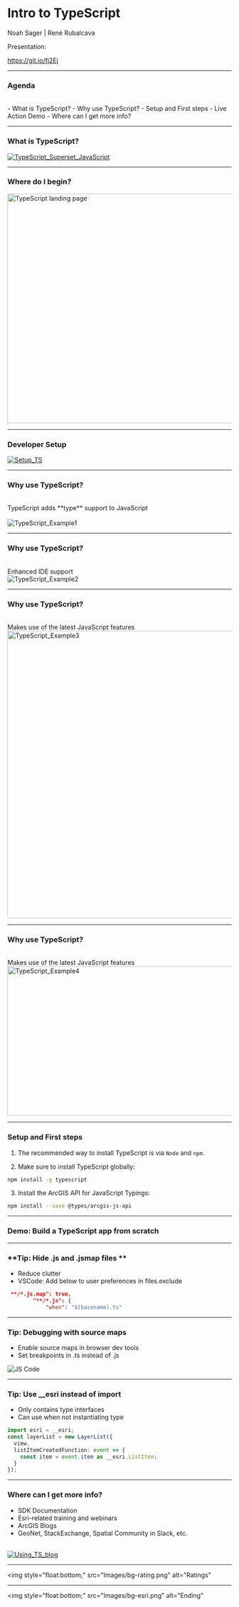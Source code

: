 <!-- .slide: data-background="./Images/bg-1.jpeg" -->
<!-- .slide: class="title" -->
# Intro to TypeScript
Noah Sager | René Rubalcava

Presentation:

<a href="https://git.io/fj2Ej" target="_blank">https://git.io/fj2Ej</a>

----

### **Agenda**
</br>
 - What is TypeScript?
 - Why use TypeScript?
 - Setup and First steps
 - Live Action Demo
 - Where can I get more info?

----

### **What is TypeScript?**
<a href="https://www.typescriptlang.org/" target="_blank">
<img style="float:bottom;" src="Images/TypeScript_Superset_JavaScript.png" alt="TypeScript_Superset_JavaScript">
</a>

----

### **Where do I begin?**
<a href="https://www.typescriptlang.org/" target="_blank">
<img src="Images/TS.png" alt="TypeScript landing page" width="1037" height="516">
</a>

----

### **Developer Setup**
<a href="https://developers.arcgis.com/javascript/latest/guide/typescript-setup/index.html" target="_blank">
<img style="float:bottom;" src="Images/Setup_TS.png" alt="Setup_TS">
</a>

----

### **Why use TypeScript?**
</br>
TypeScript adds **type** support to JavaScript
</br>
</br>
<img src="Images/TS_1a.png" alt="TypeScript_Example1">

----

### **Why use TypeScript?**
</br>
Enhanced IDE support
</br>
<img src="Images/TS_2.png" alt="TypeScript_Example2">

----

### **Why use TypeScript?**
</br>
Makes use of the latest JavaScript features
</br>
<img src="Images/promise_async_await.png" alt="TypeScript_Example3" width="1700" height="646">

----

### **Why use TypeScript?**
</br>
Makes use of the latest JavaScript features
</br>
<img src="Images/dynamicImport.png" alt="TypeScript_Example4" width="1150" height="336">

----

### **Setup and First steps**

1. The recommended way to install TypeScript is via `Node` and `npm`.

2. Make sure to install TypeScript globally: <br>
```bash
npm install -g typescript
```
3. Install the ArcGIS API for JavaScript Typings: <br>
```bash
npm install --save @types/arcgis-js-api
```

----
<!-- .slide: data-background="./Images/bg-3.jpeg" -->

### **Demo: Build a TypeScript app from scratch**

----
### **Tip: Hide .js and .jsmap files **

- Reduce clutter
- VSCode: Add below to user preferences in files.exclude

```json
 **/*.js.map": true,
        "**/*.js": {
            "when": "$(basename).ts"

```

----
### **Tip: Debugging with source maps**
  - Enable source maps in browser dev tools
  - Set breakpoints in .ts instead of .js

  ![JS Code](Images/transpiled.png)

----
### **Tip: Use __esri instead of import**
- Only contains type interfaces
- Can use when not instantiating type

```ts
import esri = __esri;
const layerList = new LayerList({
  view,
  listItemCreatedFunction: event => {
    const item = event.item as __esri.ListItem;
  }
});
```
----

### **Where can I get more info?**

- SDK Documentation
- Esri-related training and webinars
- ArcGIS Blogs
- GeoNet, StackExchange, Spatial Community in Slack, etc.</br>
</br>
<a href="https://www.esri.com/arcgis-blog/products/js-api-arcgis/mapping/using-typescript-with-the-arcgis-api-for-javascript/" target="_blank">
<img style="float:bottom;" src="Images/Using_TS_blog.png" alt="Using_TS_blog">

----

<a><img style="float:bottom;" src="Images/bg-rating.png" alt="Ratings"</a>

---

<a><img style="float:bottom;" src="Images/bg-esri.png" alt="Ending"</a>

